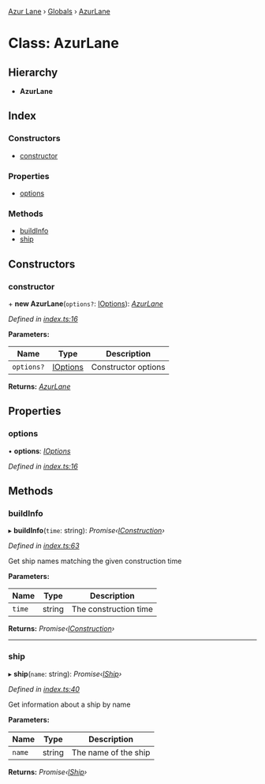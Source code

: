 [Azur Lane](../README.md) › [Globals](../globals.md) › [AzurLane](azurlane.md)

# Class: AzurLane

## Hierarchy

* **AzurLane**

## Index

### Constructors

* [constructor](azurlane.md#constructor)

### Properties

* [options](azurlane.md#options)

### Methods

* [buildInfo](azurlane.md#buildinfo)
* [ship](azurlane.md#ship)

## Constructors

###  constructor

\+ **new AzurLane**(`options?`: [IOptions](../interfaces/ioptions.md)): *[AzurLane](azurlane.md)*

*Defined in [index.ts:16](https://github.com/KurozeroPB/AzurLane/blob/3106872/lib/index.ts#L16)*

**Parameters:**

Name | Type | Description |
------ | ------ | ------ |
`options?` | [IOptions](../interfaces/ioptions.md) | Constructor options |

**Returns:** *[AzurLane](azurlane.md)*

## Properties

###  options

• **options**: *[IOptions](../interfaces/ioptions.md)*

*Defined in [index.ts:16](https://github.com/KurozeroPB/AzurLane/blob/3106872/lib/index.ts#L16)*

## Methods

###  buildInfo

▸ **buildInfo**(`time`: string): *Promise‹[IConstruction](../interfaces/iconstruction.md)›*

*Defined in [index.ts:63](https://github.com/KurozeroPB/AzurLane/blob/3106872/lib/index.ts#L63)*

Get ship names matching the given construction time

**Parameters:**

Name | Type | Description |
------ | ------ | ------ |
`time` | string | The construction time |

**Returns:** *Promise‹[IConstruction](../interfaces/iconstruction.md)›*

___

###  ship

▸ **ship**(`name`: string): *Promise‹[IShip](../interfaces/iship.md)›*

*Defined in [index.ts:40](https://github.com/KurozeroPB/AzurLane/blob/3106872/lib/index.ts#L40)*

Get information about a ship by name

**Parameters:**

Name | Type | Description |
------ | ------ | ------ |
`name` | string | The name of the ship |

**Returns:** *Promise‹[IShip](../interfaces/iship.md)›*
